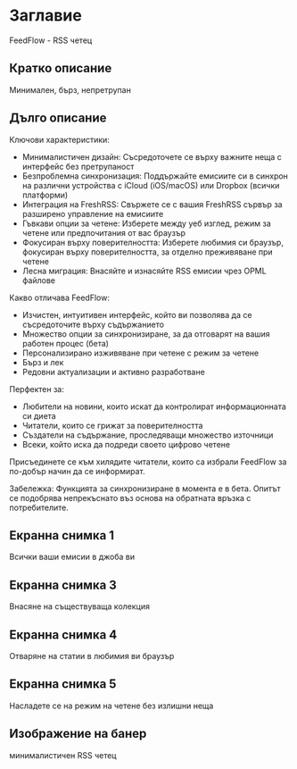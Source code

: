 # Заглавие

FeedFlow - RSS четец

## Кратко описание

Минимален, бърз, непретрупан

## Дълго описание

Ключови характеристики:

- Минималистичен дизайн: Съсредоточете се върху важните неща с интерфейс без
  претрупаност
- Безпроблемна синхронизация: Поддържайте емисиите си в синхрон на различни
  устройства с iCloud (iOS/macOS) или Dropbox (всички платформи)
- Интеграция на FreshRSS: Свържете се с вашия FreshRSS сървър за разширено
  управление на емисиите
- Гъвкави опции за четене: Изберете между уеб изглед, режим за четене или
  предпочитания от вас браузър
- Фокусиран върху поверителността: Изберете любимия си браузър, фокусиран върху
  поверителността, за отделно преживяване при четене
- Лесна миграция: Внасяйте и изнасяйте RSS емисии чрез OPML файлове

Какво отличава FeedFlow:

- Изчистен, интуитивен интерфейс, който ви позволява да се съсредоточите върху
  съдържанието
- Множество опции за синхронизиране, за да отговарят на вашия работен процес
  (бета)
- Персонализирано изживяване при четене с режим за четене
- Бърз и лек
- Редовни актуализации и активно разработване

Перфектен за:
- Любители на новини, които искат да контролират информационната си диета
- Читатели, които се грижат за поверителността
- Създатели на съдържание, проследяващи множество източници
- Всеки, който иска да подреди своето цифрово четене

Присъединете се към хилядите читатели, които са избрали FeedFlow за по-добър
начин да се информират.

Забележка: Функцията за синхронизиране в момента е в бета. Опитът се подобрява
непрекъснато въз основа на обратната връзка с потребителите.

## Екранна снимка 1

Всички ваши емисии в джоба ви

## Екранна снимка 3

Внасяне на съществуваща колекция

## Екранна снимка 4

Отваряне на статии в любимия ви браузър

## Екранна снимка 5

Насладете се на режим на четене без излишни неща

## Изображение на банер

минималистичен RSS четец
